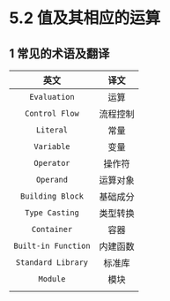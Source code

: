 # 5.2 值及其相应的运算



## 1 常见的术语及翻译

|        英文         |   译文   |
| :-----------------: | :------: |
|    `Evaluation`     |   运算   |
|   `Control Flow`    | 流程控制 |
|      `Literal`      |   常量   |
|     `Variable`      |   变量   |
|     `Operator`      |  操作符  |
|      `Operand`      | 运算对象 |
|  `Building Block`   | 基础成分 |
|   `Type Casting`    | 类型转换 |
|     `Container`     |   容器   |
| `Built-in Function` | 内建函数 |
| `Standard Library`  |  标准库  |
|      `Module`       |   模块   |
|                     |          |

